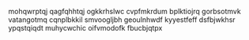 mohqwrptqj qagfqhhtqj ogkkrhslwc cvpfmkrdum bplktiojrq gorbsotmvk vatangotmq cqnplbkkil smvoogljbh
geoulnhwdf kyyestfeff
dsfbjwkhsr ypqstqiqdt muhycwchic oifvmodofk fbucbjqtpx

